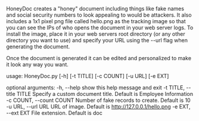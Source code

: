 HoneyDoc creates a "honey" document including things like fake names and social security numbers to look appealing to would be attackers. It also includes a 1x1 pixel png file called hello.png as the tracking image so that you can see the IPs of who opens the document in your web server logs. To install the image, place it in your web servers root directory (or any other directory you want to use) and specify your URL using the --url flag when generating the document. 

Once the document is generated it can be edited and personalized to make it look any way you want.

usage: HoneyDoc.py [-h] [-t TITLE] [-c COUNT] [-u URL] [-e EXT]

optional arguments:
  -h, --help            show this help message and exit
  -t TITLE, --title TITLE
                        Specify a custom document title. Default is Employee
                        Information
  -c COUNT, --count COUNT
                        Number of fake records to create. Default is 10
  -u URL, --url URL     URL of image. Default is http://127.0.0.1/hello.png
  -e EXT, --ext EXT     File extension. Default is doc

